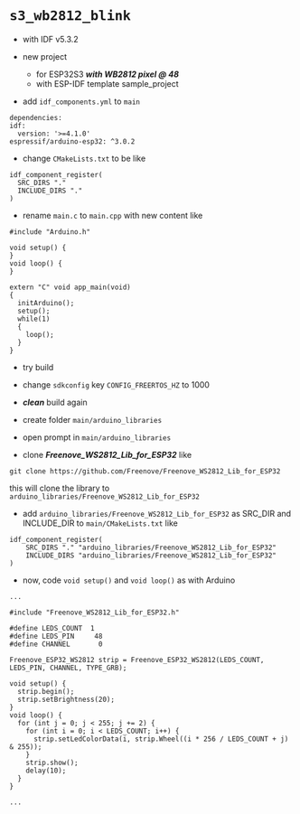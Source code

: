 
# `s3_wb2812_blink`

* with IDF v5.3.2
* new project
  - for ESP32S3 ***with WB2812 pixel @ 48***
  - with ESP-IDF template sample_project 

* add `idf_components.yml` to `main`
```
dependencies:
idf:
  version: '>=4.1.0'
espressif/arduino-esp32: ^3.0.2
```

* change `CMakeLists.txt` to be like
```
idf_component_register(
  SRC_DIRS "."
  INCLUDE_DIRS "."
)
```  

* rename `main.c` to `main.cpp` with new content like
```
#include "Arduino.h"

void setup() {
}
void loop() {
}

extern "C" void app_main(void)
{
  initArduino();
  setup();
  while(1)
  {
    loop();
  }
}
```  

* try build
* change `sdkconfig` key `CONFIG_FREERTOS_HZ` to 1000
* ***clean*** build again

* create folder `main/arduino_libraries`
* open prompt in `main/arduino_libraries`
* clone ***Freenove_WS2812_Lib_for_ESP32*** like
```
git clone https://github.com/Freenove/Freenove_WS2812_Lib_for_ESP32
```
  this will clone the library to `arduino_libraries/Freenove_WS2812_Lib_for_ESP32`
* add `arduino_libraries/Freenove_WS2812_Lib_for_ESP32` as SRC_DIR and INCLUDE_DIR to `main/CMakeLists.txt` like
```
idf_component_register(
    SRC_DIRS "." "arduino_libraries/Freenove_WS2812_Lib_for_ESP32"
    INCLUDE_DIRS "arduino_libraries/Freenove_WS2812_Lib_for_ESP32"
)
```
* now, code `void setup()` and `void loop()` as with Arduino
```
...

#include "Freenove_WS2812_Lib_for_ESP32.h"

#define LEDS_COUNT  1
#define LEDS_PIN	 48
#define CHANNEL		  0

Freenove_ESP32_WS2812 strip = Freenove_ESP32_WS2812(LEDS_COUNT, LEDS_PIN, CHANNEL, TYPE_GRB);

void setup() {
  strip.begin();
  strip.setBrightness(20);  
}
void loop() {
  for (int j = 0; j < 255; j += 2) {
    for (int i = 0; i < LEDS_COUNT; i++) {
      strip.setLedColorData(i, strip.Wheel((i * 256 / LEDS_COUNT + j) & 255));
    }
    strip.show();
    delay(10);
  }  
}

...
```